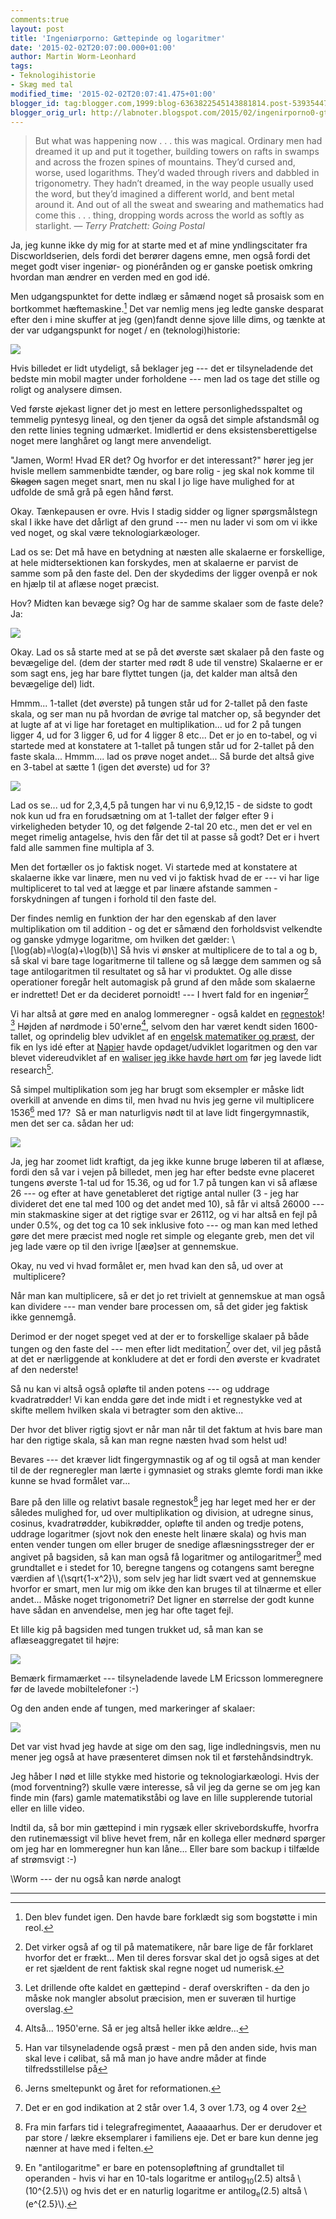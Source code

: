 ```yaml
---
comments:true
layout: post
title: 'Ingeniørporno: Gættepinde og logaritmer'
date: '2015-02-02T20:07:00.000+01:00'
author: Martin Worm-Leonhard
tags:
- Teknologihistorie
- Skæg med tal
modified_time: '2015-02-02T20:07:41.475+01:00'
blogger_id: tag:blogger.com,1999:blog-6363822545143881814.post-5393544783207223448
blogger_orig_url: http://labnoter.blogspot.com/2015/02/ingenirporno0-gttepinde-og-logaritmer.html
---
```


> But what was happening
> now . . . this was magical. Ordinary men had dreamed it up and put it
> together, building towers on rafts in swamps and across the frozen
> spines of mountains. They’d cursed and, worse, used logarithms. They’d
> waded through rivers and dabbled in trigonometry. They hadn’t dreamed,
> in the way people usually used the word, but they’d imagined a
> different world, and bent metal around it. And out of all the sweat
> and swearing and mathematics had come this . . . thing, dropping words
> across the world as softly as starlight. — *Terry Pratchett: Going
> Postal*

Ja, jeg kunne ikke dy mig for at starte med et af mine yndlingscitater
fra Discworldserien, dels fordi det berører dagens emne, men også fordi
det meget godt viser ingeniør- og pionérånden og er ganske poetisk
omkring hvordan man ændrer en verden med en god idé.

Men udgangspunktet for dette indlæg er såmænd noget så prosaisk som en
bortkommet hæftemaskine.[^1] Det var nemlig mens jeg ledte ganske
desparat efter den i mine skuffer at jeg (gen)fandt denne sjove lille
dims, og tænkte at der var udgangspunkt for noget / en
(teknologi)historie:

[![]({{site.url}}/images/-2hCFm7fCa2E/VM-o8u1QI7I/AAAAAAAAClk/Y7HmdJnFULI/s1600/2015-02-02%2B17.36.26.jpg)]({{site.url}}/images/-2hCFm7fCa2E/VM-o8u1QI7I/AAAAAAAAClk/Y7HmdJnFULI/s1600/2015-02-02%2B17.36.26.jpg)

Hvis billedet er lidt utydeligt, så beklager jeg --- det er tilsyneladende
det bedste min mobil magter under forholdene --- men lad os tage det
stille og roligt og analysere dimsen.

Ved første øjekast ligner det jo mest en lettere personlighedsspaltet og
temmelig pyntesyg lineal, og den tjener da også det simple afstandsmål
og den rette linies tegning udmærket. Imidlertid er dens
eksistensberettigelse noget mere langhåret og langt mere anvendeligt.

"Jamen, Worm! Hvad ER det? Og hvorfor er det interessant?" hører jeg jer
hvisle mellem sammenbidte tænder, og bare rolig - jeg skal nok komme til
~~Skagen~~ sagen meget snart, men nu skal I jo lige have mulighed for at
udfolde de små grå på egen hånd først.

Okay. Tænkepausen er ovre. Hvis I stadig sidder og ligner spørgsmålstegn
skal I ikke have det dårligt af den grund --- men nu lader vi som om vi
ikke ved noget, og skal være teknologiarkæologer.

Lad os se: Det må have en betydning at næsten alle skalaerne er
forskellige, at hele midtersektionen kan forskydes, men at skalaerne er
parvist de samme som på den faste del. Den der skydedims der ligger
ovenpå er nok en hjælp til at aflæse noget præcist.

Hov? Midten kan bevæge sig? Og har de samme skalaer som de faste dele?  
Ja:

[![]({{site.url}}/images/-5aeuG2kwTWg/VM-vzaXVwLI/AAAAAAAACl0/RwFRQC6BFLY/s1600/2015-02-02%2B18.08.34.jpg)]({{site.url}}/images/-5aeuG2kwTWg/VM-vzaXVwLI/AAAAAAAACl0/RwFRQC6BFLY/s1600/2015-02-02%2B18.08.34.jpg)

Okay. Lad os så starte med at se på det øverste sæt skalaer på den faste
og bevægelige del. (dem der starter med rødt 8 ude til venstre)
Skalaerne er er som sagt ens, jeg har bare flyttet tungen (ja, det
kalder man altså den bevægelige del) lidt.

Hmmm... 1-tallet (det øverste) på tungen står ud for 2-tallet på den
faste skala, og ser man nu på hvordan de øvrige tal matcher op, så
begynder det at lugte af at vi lige har foretaget en multiplikation...
ud for 2 på tungen ligger 4, ud for 3 ligger 6, ud for 4 ligger 8 etc...
Det er jo en to-tabel, og vi startede med at konstatere at 1-tallet på
tungen står ud for 2-tallet på den faste skala... Hmmm.... lad os prøve
noget andet... Så burde det altså give en 3-tabel at sætte 1 (igen det
øverste) ud for 3?

[![]({{site.url}}/images/-LA07ANhaf54/VM-xbEnjpkI/AAAAAAAACmA/rvr1Rrg_Enw/s1600/2015-02-02%2B18.17.15.jpg)]({{site.url}}/images/-LA07ANhaf54/VM-xbEnjpkI/AAAAAAAACmA/rvr1Rrg_Enw/s1600/2015-02-02%2B18.17.15.jpg)

Lad os se... ud for 2,3,4,5 på tungen har vi nu 6,9,12,15 - de sidste to
godt nok kun ud fra en forudsætning om at 1-tallet der følger efter 9 i
virkeligheden betyder 10, og det følgende 2-tal 20 etc., men det er vel
en meget rimelig antagelse, hvis den får det til at passe så godt? Det
er i hvert fald alle sammen fine multipla af 3.

Men det fortæller os jo faktisk noget. Vi startede med at konstatere at
skalaerne ikke var linære, men nu ved vi jo faktisk hvad de er --- vi har
lige multipliceret to tal ved at lægge et par linære afstande sammen -
forskydningen af tungen i forhold til den faste del.

Der findes nemlig en funktion der har den egenskab af den laver
multiplikation om til addition - og det er såmænd den forholdsvist
velkendte og ganske ydmyge logaritme, om hvilken det gælder:
\\[\log(ab)=\log(a)+\log(b)\\]
Så hvis vi ønsker at multiplicere de to tal a og b, så skal vi bare tage
logaritmerne til tallene og så lægge dem sammen og så tage
antilogaritmen til resultatet og så har vi produktet. Og alle disse
operationer foregår helt automagisk på grund af den måde som skalaerne
er indrettet! Det er da decideret pornoidt! --- I hvert fald for en ingeniør[^0]

Vi har altså at gøre med en analog lommeregner - også kaldet en
[regnestok](http://da.wikipedia.org/wiki/Regnestok)! [^1a] Højden af
nørdmode i 50'erne[^1b], selvom den har været kendt siden 1600-tallet,
og oprindelig blev udviklet af en [engelsk matematiker og
præst](http://en.wikipedia.org/wiki/William_Oughtred), der fik en lys
idé efter at [Napier](http://en.wikipedia.org/wiki/John_Napier) havde
opdaget/udviklet logaritmen og den var blevet videreudviklet af en
[waliser jeg ikke havde
hørt om](http://en.wikipedia.org/wiki/Edmund_Gunter) før jeg lavede lidt
research[^2].

Så simpel multiplikation som jeg har brugt som eksempler er måske lidt
overkill at anvende en dims til, men hvad nu hvis jeg gerne vil
multiplicere 1536[^3] med 17?  Så er man naturligvis nødt til at lave
lidt fingergymnastik, men det ser ca. sådan her ud:


[![]({{site.url}}/images/-bVoOq9vtz-0/VM-8dnat9AI/AAAAAAAACmQ/HDvBM8bE8o0/s1600/2015-02-02%2B19.03.07.jpg)]({{site.url}}/images/-bVoOq9vtz-0/VM-8dnat9AI/AAAAAAAACmQ/HDvBM8bE8o0/s1600/2015-02-02%2B19.03.07.jpg)

Ja, jeg har zoomet lidt kraftigt, da jeg ikke kunne bruge løberen til at
aflæse, fordi den så var i vejen på billedet, men jeg har efter bedste
evne placeret tungens øverste 1-tal ud for 15.36, og ud for 1.7 på
tungen kan vi så aflæse 26 --- og efter at have genetableret det rigtige
antal nuller (3 - jeg har divideret det ene tal med 100 og det andet med
10), så får vi altså 26000 --- min stakmaskine siger at det rigtige svar
er 26112, og vi har altså en fejl på under 0.5%, og det tog ca 10 sek
inklusive foto --- og man kan med lethed gøre det mere præcist med nogle
ret simple og elegante greb, men det vil jeg lade være op til den ivrige
l\[æø\]ser at gennemskue.

Okay, nu ved vi hvad formålet er, men hvad kan den så, ud over at
 multiplicere?

Når man kan multiplicere, så er det jo ret trivielt at gennemskue at man
også kan dividere --- man vender bare processen om, så det gider jeg
faktisk ikke gennemgå.

Derimod er der noget speget ved at der er to forskellige skalaer på både
tungen og den faste del --- men efter lidt meditation[^4] over det, vil
jeg påstå at det er nærliggende at konkludere at det er fordi den
øverste er kvadratet af den nederste!

Så nu kan vi altså også opløfte til anden potens --- og uddrage
kvadratrødder! Vi kan endda gøre det inde midt i et regnestykke ved at
skifte mellem hvilken skala vi betragter som den aktive...

Der hvor det bliver rigtig sjovt er når man når til det faktum at hvis
bare man har den rigtige skala, så kan man regne næsten hvad som helst
ud!

Bevares --- det kræver lidt fingergymnastik og af og til også at man
kender til de der regneregler man lærte i gymnasiet og straks glemte
fordi man ikke kunne se hvad formålet var...

Bare på den lille og relativt basale regnestok[^5] jeg har leget med
her er der således mulighed for, ud over multiplikation og division, at
udregne sinus, cosinus, kvadratrødder, kubikrødder, opløfte til anden og
tredje potens, uddrage logaritmer (sjovt nok den eneste helt linære
skala) og hvis man enten vender tungen om eller bruger de snedige
aflæsningsstreger der er angivet på bagsiden, så kan man også få
logaritmer og antilogaritmer[^6] med grundtallet e i stedet for 10,
beregne tangens og cotangens samt beregne værdien af
\\(\sqrt{1-x^2}\\), som selv jeg har lidt svært ved at gennemskue
hvorfor er smart, men lur mig om ikke den kan bruges til at tilnærme et
eller andet... Måske noget trigonometri? Det ligner en størrelse der
godt kunne have sådan en anvendelse, men jeg har ofte taget fejl.

Et lille kig på bagsiden med tungen trukket ud, så man kan se
aflæseaggregatet til højre:

[![]({{site.url}}/images/-rq1LfKuu26w/VM_DMClkcfI/AAAAAAAACmg/1r3ULD_Ktyk/s1600/2015-02-02%2B19.31.11.jpg)]({{site.url}}/images/-rq1LfKuu26w/VM_DMClkcfI/AAAAAAAACmg/1r3ULD_Ktyk/s1600/2015-02-02%2B19.31.11.jpg)

Bemærk firmamærket --- tilsyneladende lavede LM Ericsson lommeregnere før
de lavede mobiltelefoner :-)

Og den anden ende af tungen, med markeringer af skalaer:

[![]({{site.url}}/images/-_L-wPFYmSXw/VM_DNAwIrhI/AAAAAAAACmo/1yHGsvhM39c/s1600/2015-02-02%2B19.31.23.jpg)]({{site.url}}/images/-_L-wPFYmSXw/VM_DNAwIrhI/AAAAAAAACmo/1yHGsvhM39c/s1600/2015-02-02%2B19.31.23.jpg)

Det var vist hvad jeg havde at sige om den sag, lige indledningsvis, men
nu mener jeg også at have præsenteret dimsen nok til et
førstehåndsindtryk.

Jeg håber I nød et lille stykke med historie og teknologiarkæologi. Hvis
der (mod forventning?) skulle være interesse, så vil jeg da gerne se om
jeg kan finde min (fars) gamle matematikståbi og lave en lille
supplerende tutorial eller en lille video.

Indtil da, så bor min gættepind i min rygsæk eller skrivebordskuffe,
hvorfra den rutinemæssigt vil blive hevet frem, når en kollega eller
mednørd spørger om jeg har en lommeregner hun kan låne... Eller bare som
backup i tilfælde af strømsvigt :-)

\Worm --- der nu også kan nørde analogt


------------------------------------------------------------------------

[^0]: Det virker også af og til på matematikere, når bare lige de får
    forklaret hvorfor det er frækt... Men til deres forsvar skal det jo også
    siges at det er ret sjældent de rent faktisk skal regne noget ud
    numerisk.

[^1]: Den blev fundet igen. Den havde bare forklædt sig som bogstøtte i
    min reol.

[^1a]: Let drillende ofte kaldet en gættepind - deraf overskriften - da
    den jo måske nok mangler absolut præcision, men er suveræn til hurtige
    overslag.

[^1b]: Altså... 1950'erne. Så er jeg altså heller ikke ældre...

[^2]: Han var tilsyneladende også præst - men på den anden side, hvis
    man skal leve i cølibat, så må man jo have andre måder at finde
    tilfredsstillelse på[^2a]

[^2a]: Glæden ved videnskabeligt gennembrud er måske knap så stor som
    den ved sex, men den varer til gengæld længere. Den kan dog være svært
    at opnå bare tilnærmelsesvis regelmæssigt.

[^3]: Jerns smeltepunkt og året for reformationen.

[^4]: Det er en god indikation at 2 står over 1.4, 3 over 1.73, og 4
    over 2[^4a]

[^4a]: Ja, \\(\sqrt{2}\\) og \\(\sqrt{3}\\) optræder så ofte ude i
    virkeligheden at dem har de fleste ingeniører fået ind med --- om ikke
    modermælken, så farvandet og fredagspilsneren. Man kan også rende
    længere op af skalaen, hvis man bedre kan lide heltal...

[^5]: Fra min farfars tid i telegrafregimentet, Aaaaaarhus. Der er
    derudover et par store / lækre eksemplarer i familiens eje. Det er bare
    kun denne jeg nænner at have med i felten.

[^6]: En "antilogaritme" er bare en potensopløftning af grundtallet til
    operanden - hvis vi har en 10-tals logaritme er antilog<sub>10</sub>(2.5) altså
    \\(10^{2.5}\\) og hvis det er en naturlig logaritme er antilog<sub>e</sub>(2.5)
    altså \\(e^{2.5}\\).
